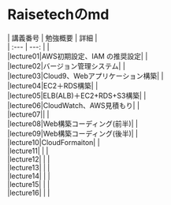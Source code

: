 # Raisetechのmd

| 講義番号 | 勉強概要 | 詳細 |  
| :--- |  ---: |  |  
|lecture01|AWS初期設定、IAM の推奨設定|  |  
|lecture02|バージョン管理システム|  |  
|lecture03|Cloud9、Webアプリケーション構築|  |  
|lecture04|EC2＋RDS構築|  |  
|lecture05|ELB(ALB)＋EC2+RDS+S3構築|  |  
|lecture06|CloudWatch、AWS見積もり|  |  
|lecture07||  |  
|lecture08|Web構築コーディング(前半)|  |  
|lecture09|Web構築コーディング(後半)|  |  
|lecture10|CloudFormaiton|  |  
|lecture11| |  |  
|lecture12| |  |  
|lecture13| |  |  
|lecture14| |  |  
|lecture15| |  |  
|lecture16| |  |  